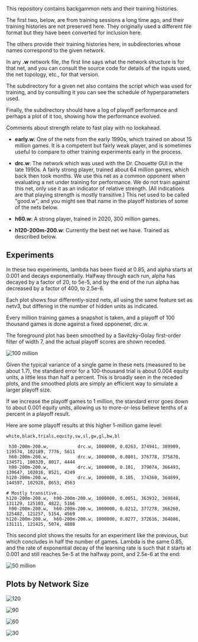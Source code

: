 This repository contains backgammon nets and their training histories.

The first two, below, are from training sessions a long time ago, and
their training histories are not preserved here.  They originally used
a different file format but they have been converted for inclusion here.

The others provide their training histories here, in subdirectories whose
names correspond to the given network.

In any **.w** network file, the first line says what the network structure
is for that net, and you can consult the source code for details of
the inputs used, the net topology, etc., for that version.

The subdirectory for a given net also contains the script which was
used for training, and by consulting it you can see the schedule of
hyperparameters used.

Finally, the subdirectory should have a log of playoff performance and
perhaps a plot of it too, showing how the performance evolved.

Comments about strength relate to fast play with no lookahead.

* **early.w**: One of the nets from the early 1990s, which trained on about
         15 million games.  It is a competent but fairly weak player,
         and is sometimes useful to compare to other training
         experiments early in the process.

* **drc.w**: The network which was used with the Dr. Chouette GUI in the
       late 1990s.  A fairly strong player, trained about 64 million
       games, which back then took months.  We use this net as a
       common opponent when evaluating a net under training for
       performance.  We do not train against this net, only use it as
       an indicator of relative strength.  (All indications are that
       playing strength is mostly transitive.)  This net used to be
       called "good.w", and you might see that name in the playoff
       histories of some of the nets below.

* **h60.w**: A strong player, trained in 2020, 300 million games.

* **h120-200m-200.w**: Currently the best net we have.  Trained as described below.

Experiments
-----------

In these two experiments, lambda has been fixed at 0.85, and alpha starts at 0.001
and decays exponentially.  Halfway through each run, alpha has decayed
by a factor of 20, to 5e-5, and by the end of the run alpha has decreased
by a factor of 400, to 2.5e-6.

Each plot shows four differently-sized nets, all using the same
feature set as netv3, but differing in the number of hidden units as
indicated.

Every million training games a snapshot is taken, and a playoff of 100 thousand games
is done against a fixed opponenet, drc.w.

The foreground plot has been smoothed by a Savitzky-Golay first-order filter of width 7, and
the actual playoff scores are shown receded.

![100 million](img/100m.png)

Given the typical variance of a single game in these nets (measured to
be about 1.7), the standard error for a 100-thousand trial is about
0.004 equity units, a little less than half a percent.  This is broadly
seen in the receded plots, and the smoothed plots are simply an efficient
way to simulate a larger playoff size.

If we increase the playoff games to 1 million, the standard error goes down
to about 0.001 equity units, allowing us to more-or-less believe tenths of
a percent in a playoff result.

Here are some playoff results at this higher 1-million game level:

```
white,black,trials,equity,sw,sl,gw,gl,bw,bl

 h30-200m-200.w,           drc.w, 1000000, 0.0263, 374941, 389909, 119574, 102189, 7776, 5611
 h60-200m-200.w,           drc.w, 1000000, 0.0801, 376778, 375870, 134571, 100320, 8017, 4444
 h90-200m-200.w,           drc.w, 1000000, 0.101,  379074, 366493, 139647, 102016, 8521, 4249
h120-200m-200.w,           drc.w, 1000000, 0.105,  374360, 364899, 144597, 102928, 8653, 4563

# Mostly transitive.
h120-200m-200.w,  h90-200m-200.w, 1000000, 0.0051, 363932, 369848, 131129, 125103, 4822, 5166
 h90-200m-200.w,  h60-200m-200.w, 1000000, 0.0212, 377278, 366260, 125482, 121257, 5154, 4569
h120-200m-200.w,  h60-200m-200.w, 1000000, 0.0277, 372616, 364886, 131111, 121425, 5074, 4888

```

This second plot shows the results for an experiment like the previous, but which concludes in
half the number of games.  Lambda is the same 0.85, and the rate of exponential decay of the
learning rate is such that it starts at 0.001 and still reaches 5e-5 at the halfway point, and
2.5e-6 at the end:

![50 million](img/50m.png)

Plots by Network Size
---------------------

![120](img/h120m.png)

![90](img/h90m.png)

![60](img/h60m.png)

![30](img/h30m.png)

